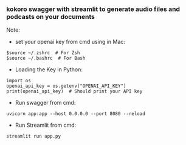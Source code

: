 ### kokoro swagger with streamlit to generate audio files and podcasts on your documents
Note:
- set your openai key from cmd using in Mac:
```$export OPENAI_API_KEY="your-api-key-here"
$source ~/.zshrc  # For Zsh
$source ~/.bashrc  # For Bash
```
- Loading the Key in Python:
```
import os
openai_api_key = os.getenv("OPENAI_API_KEY")
print(openai_api_key)  # Should print your API key
```
- Run swagger from cmd:
```
uvicorn app:app --host 0.0.0.0 --port 8080 --reload
```
- Run Streamlit from cmd:
```
streamlit run app.py
```

